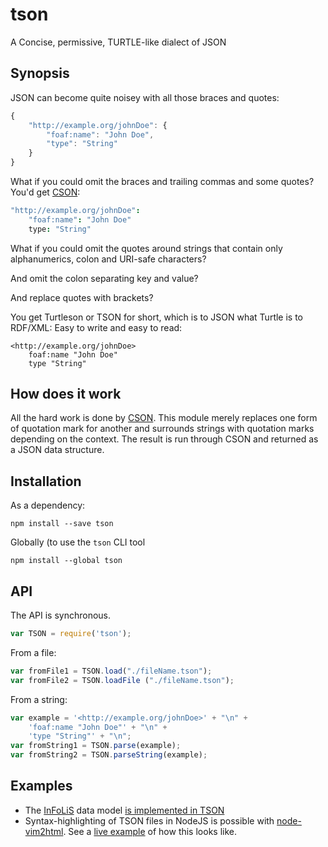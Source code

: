 tson
====
A  Concise, permissive, TURTLE-like dialect of JSON

Synopsis
--------

JSON can become quite noisey with all those braces and quotes:

```js
{
    "http://example.org/johnDoe": {
        "foaf:name": "John Doe",
        "type": "String"
    }
}
```

What if you could omit the braces and trailing commas and some quotes? You'd get [CSON](bevry/cson):

```coffee
"http://example.org/johnDoe":
    "foaf:name": "John Doe"
    type: "String"
```

What if you could omit the quotes around strings that contain only
alphanumerics, colon and URI-safe characters?

And omit the colon separating key and value?

And replace quotes with brackets?

You get Turtleson or TSON for short, which is to JSON what Turtle is to
RDF/XML: Easy to write and easy to read:

```turtle
<http://example.org/johnDoe>
    foaf:name "John Doe"
    type "String"
```

How does it work
----------------

All the hard work is done by [CSON](bevry/cson). This module merely
replaces one form of quotation mark for another and surrounds strings
with quotation marks depending on the context. The result is run through
CSON and returned as a JSON data structure.

Installation
------------

As a dependency:

```
npm install --save tson
```

Globally (to use the `tson` CLI tool

```
npm install --global tson
```

API
---

The API is synchronous.

```js
var TSON = require('tson');
```

From a file:

```js
var fromFile1 = TSON.load("./fileName.tson");
var fromFile2 = TSON.loadFile ("./fileName.tson");
```

From a string:

```js
var example = '<http://example.org/johnDoe>' + "\n" +
    'foaf:name "John Doe"' + "\n" +
    'type "String"' + "\n";
var fromString1 = TSON.parse(example);
var fromString2 = TSON.parseString(example);
```

Examples
--------

* The [InFoLiS](http://infolis.github.io) data model
  [is implemented in TSON](https://github.com/infolis/infolis-web/tree/master/data/infolis.tson)
* Syntax-highlighting of TSON files in NodeJS is possible with
  [node-vim2html](kba/vim2html). See a 
  [live example](http://infolis.gesis.org/api/tson) of how this 
  looks like.
